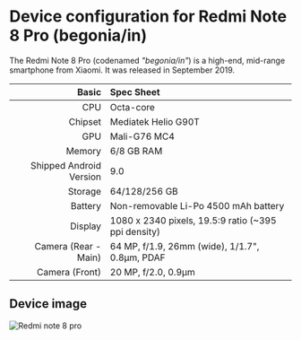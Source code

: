 Device configuration for Redmi Note 8 Pro (begonia/in)
===================================================

The Redmi Note 8 Pro (codenamed _"begonia/in"_) is a high-end, mid-range smartphone from Xiaomi.
It was released in September 2019.

| Basic                   | Spec Sheet                                                                                                                     |
| -----------------------:|:------------------------------------------------------------------------------------------------------------------------------ |
| CPU                     | Octa-core                                                                                                                      |
| Chipset                 | Mediatek Helio G90T                                                                                                            |
| GPU                     | Mali-G76 MC4                                                                                                                   |
| Memory                  | 6/8 GB RAM                                                                                                                     |
| Shipped Android Version | 9.0                                                                                                                            |
| Storage                 | 64/128/256 GB                                                                                                                  |
| Battery                 | Non-removable Li-Po 4500 mAh battery                                                                                           |
| Display                 | 1080 x 2340 pixels, 19.5:9 ratio (~395 ppi density)                                                                            |
| Camera (Rear - Main)    | 64 MP, f/1.9, 26mm (wide), 1/1.7", 0.8µm, PDAF                                                                                 |
| Camera (Front)          | 20 MP, f/2.0, 0.9µm                                                                                                            |


## Device image

![Redmi note 8 pro](https://fdn2.gsmarena.com/vv/pics/xiaomi/xiaomi-redmi-note-8-pro-01.jpg)
